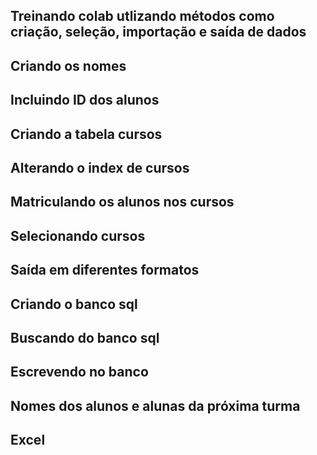 ## Treinando colab utlizando métodos como criação, seleção, importação e saída de dados
## Criando os nomes
## Incluindo ID dos alunos
## Criando a tabela cursos
## Alterando o index de cursos
## Matriculando os alunos nos cursos
## Selecionando cursos
## Saída em diferentes formatos
## Criando o banco sql
## Buscando do banco sql
## Escrevendo no banco
## Nomes dos alunos e alunas da próxima turma
## Excel
